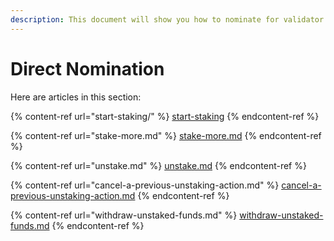 ```yaml
---
description: This document will show you how to nominate for validator using SubWallet.
---
```


# Direct Nomination

Here are articles in this section:&#x20;

{% content-ref url="start-staking/" %}
[start-staking](start-staking/)
{% endcontent-ref %}

{% content-ref url="stake-more.md" %}
[stake-more.md](stake-more.md)
{% endcontent-ref %}

{% content-ref url="unstake.md" %}
[unstake.md](unstake.md)
{% endcontent-ref %}

{% content-ref url="cancel-a-previous-unstaking-action.md" %}
[cancel-a-previous-unstaking-action.md](cancel-a-previous-unstaking-action.md)
{% endcontent-ref %}

{% content-ref url="withdraw-unstaked-funds.md" %}
[withdraw-unstaked-funds.md](withdraw-unstaked-funds.md)
{% endcontent-ref %}

